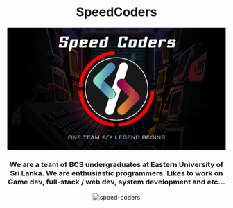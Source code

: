 <h1 align="center">SpeedCoders</h1>

<center><img align="center" src="banner.jpg" alt="dilshan" /></center>

<h3 align="center">
  We are a team of BCS undergraduates at Eastern University of Sri Lanka. 
  We are enthusiastic programmers. Likes to work on
  Game dev, full-stack / web dev, system development and etc...
</h3>

<p></p><p></p>
<div align="center">
  <img src="https://komarev.com/ghpvc/?username=speed-coders&style=for-the-badge&color=blueviolet" alt="speed-coders" />
</div>
<p></p><p></p>